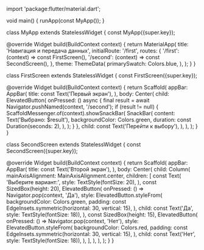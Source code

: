 import 'package:flutter/material.dart';

void main() {
runApp(const MyApp());
}

class MyApp extends StatelessWidget {
const MyApp({super.key});

@override
Widget build(BuildContext context) {
return MaterialApp(
title: 'Навигация и передача данных',
initialRoute: '/first',
routes: {
'/first': (context) => const FirstScreen(),
'/second': (context) => const SecondScreen(),
},
theme: ThemeData(
primarySwatch: Colors.blue,
),
);
}
}

class FirstScreen extends StatelessWidget {
const FirstScreen({super.key});

@override
Widget build(BuildContext context) {
return Scaffold(
appBar: AppBar(
title: const Text('Первый экран'),
),
body: Center(
child: ElevatedButton(
onPressed: () async {
final result = await Navigator.pushNamed(context, '/second');
if (result != null) {
ScaffoldMessenger.of(context).showSnackBar(
SnackBar(
content: Text('Выбрано: $result'),
backgroundColor: Colors.green,
duration: const Duration(seconds: 2),
),
);
}
},
child: const Text('Перейти к выбору'),
),
),
);
}
}

class SecondScreen extends StatelessWidget {
const SecondScreen({super.key});

@override
Widget build(BuildContext context) {
return Scaffold(
appBar: AppBar(
title: const Text('Второй экран'),
),
body: Center(
child: Column(
mainAxisAlignment: MainAxisAlignment.center,
children: [
const Text(
'Выберите вариант:',
style: TextStyle(fontSize: 20),
),
const SizedBox(height: 20),
ElevatedButton(
onPressed: () => Navigator.pop(context, 'Да'),
style: ElevatedButton.styleFrom(
backgroundColor: Colors.green,
padding: const EdgeInsets.symmetric(horizontal: 30, vertical: 15),
),
child: const Text('Да', style: TextStyle(fontSize: 18)),
),
const SizedBox(height: 15),
ElevatedButton(
onPressed: () => Navigator.pop(context, 'Нет'),
style: ElevatedButton.styleFrom(
backgroundColor: Colors.red,
padding: const EdgeInsets.symmetric(horizontal: 30, vertical: 15),
),
child: const Text('Нет', style: TextStyle(fontSize: 18)),
),
],
),
),
);
}
}